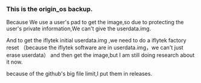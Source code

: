 ### This is the origin_os backup.

Because We use a user's pad to get the image,so due to protecting the user's private information,We can't give  the userdata.img.

And to get the iflytek initial userdata.img ,we need to do a iflytek factory reset （because the iflytek software are in userdata.img，we can't just erase userdata） and then get the image,but I am still doing research about it now.

 because of the github's big file limit,I put them  in releases.
